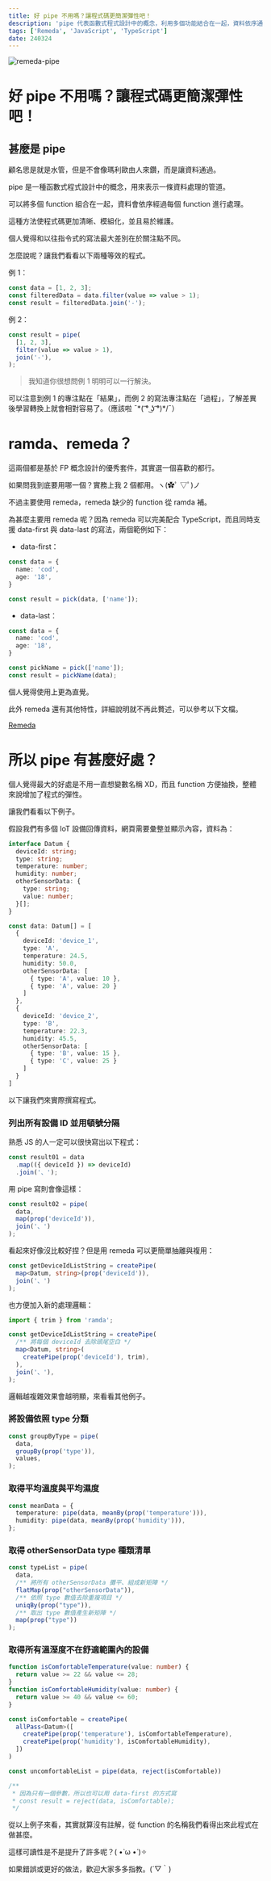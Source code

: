 ```yaml
---
title: 好 pipe 不用嗎？讓程式碼更簡潔彈性吧！
description: 'pipe 代表函數式程式設計中的概念，利用多個功能結合在一起，資料依序通過每個功能進行處理'
tags: ['Remeda', 'JavaScript', 'TypeScript']
date: 240324
---
```


![remeda-pipe](/remeda-pipe.png)

# 好 pipe 不用嗎？讓程式碼更簡潔彈性吧！

## 甚麼是 pipe

顧名思是就是水管，但是不會像瑪利歐由人來鑽，而是讓資料通過。

pipe 是一種函數式程式設計中的概念，用來表示一條資料處理的管道。

可以將多個 function 組合在一起，資料會依序經過每個 function 進行處理。

這種方法使程式碼更加清晰、模組化，並且易於維護。

個人覺得和以往指令式的寫法最大差別在於關注點不同。

怎麼說呢？讓我們看看以下兩種等效的程式。

例 1：

```typescript
const data = [1, 2, 3];
const filteredData = data.filter(value => value > 1);
const result = filteredData.join('-');
```

例 2：

```typescript
const result = pipe(
  [1, 2, 3],
  filter(value => value > 1),
  join('-'),
);
```

> 我知道你很想問例 1 明明可以一行解決。
> 

可以注意到例 1 的專注點在「結果」，而例 2 的寫法專注點在「過程」，了解差異後學習轉換上就會相對容易了。（應該啦 ¯\*( ͡° ͜ʖ ͡°)*/¯）

# **ramda、remeda？**

這兩個都是基於 FP 概念設計的優秀套件，其實選一個喜歡的都行。

如果問我到底要用哪一個？實務上我 2 個都用。ヽ(✿ﾟ ▽ﾟ)ノ

不過主要使用 remeda，remeda 缺少的 function 從 ramda 補。

為甚麼主要用 remeda 呢？因為 remeda 可以完美配合 TypeScript，而且同時支援 data-first 與 data-last 的寫法，兩個範例如下：

- data-first：

```typescript
const data = {
  name: 'cod',
  age: '18',
}

const result = pick(data, ['name']);
```

- data-last：

```typescript
const data = {
  name: 'cod',
  age: '18',
}

const pickName = pick(['name']);
const result = pickName(data);
```

個人覺得使用上更為直覺。

此外 remeda 還有其他特性，詳細說明就不再此贅述，可以參考以下文檔。

[Remeda](https://remedajs.com/)

# **所以 pipe 有甚麼好處？**

個人覺得最大的好處是不用一直想變數名稱 XD，而且 function 方便抽換，整體來說增加了程式的彈性。

讓我們看看以下例子。

假設我們有多個 IoT 設備回傳資料，網頁需要彙整並顯示內容，資料為：

```typescript
interface Datum {
  deviceId: string;
  type: string;
  temperature: number;
  humidity: number;
  otherSensorData: {
    type: string;
    value: number;
  }[];
}

const data: Datum[] = [
  {
    deviceId: 'device_1',
    type: 'A',
    temperature: 24.5,
    humidity: 50.0,
    otherSensorData: [
      { type: 'A', value: 10 },
      { type: 'A', value: 20 }
    ]
  },
  {
    deviceId: 'device_2',
    type: 'B',
    temperature: 22.3,
    humidity: 45.5,
    otherSensorData: [
      { type: 'B', value: 15 },
      { type: 'C', value: 25 }
    ]
  }
]
```

以下讓我們來實際撰寫程式。

### **列出所有設備 ID 並用頓號分隔**

熟悉 JS 的人一定可以很快寫出以下程式：

```typescript
const result01 = data
  .map(({ deviceId }) => deviceId)
  .join('、');
```

用 pipe 寫則會像這樣：

```typescript
const result02 = pipe(
  data,
  map(prop('deviceId')),
  join('、')
);
```

看起來好像沒比較好捏？但是用 remeda 可以更簡單抽離與複用：

```typescript
const getDeviceIdListString = createPipe(
  map<Datum, string>(prop('deviceId')),
  join('、')
);
```

也方便加入新的處理邏輯：

```typescript
import { trim } from 'ramda';

const getDeviceIdListString = createPipe(
  /** 將每個 deviceId 去除頭尾空白 */
  map<Datum, string>(
    createPipe(prop('deviceId'), trim),
  ),
  join('、'),
);
```

邏輯越複雜效果會越明顯，來看看其他例子。

### **將設備依照 type 分類**

```typescript
const groupByType = pipe(
  data,
  groupBy(prop('type')),
  values,
);
```

### **取得平均溫度與平均濕度**

```typescript
const meanData = {
  temperature: pipe(data, meanBy(prop('temperature'))),
  humidity: pipe(data, meanBy(prop('humidity'))),
};
```

### **取得 otherSensorData type 種類清單**

```typescript
const typeList = pipe(
  data,
  /** 將所有 otherSensorData 攤平、組成新矩陣 */
  flatMap(prop("otherSensorData")),
  /** 依照 type 數值去除重複項目 */
  uniqBy(prop("type")),
  /** 取出 type 數值產生新矩陣 */
  map(prop("type"))
);

```

### **取得所有溫溼度不在舒適範圍內的設備**

```typescript
function isComfortableTemperature(value: number) {
  return value >= 22 && value <= 28;
}
function isComfortableHumidity(value: number) {
  return value >= 40 && value <= 60;
}

const isComfortable = createPipe(
  allPass<Datum>([
    createPipe(prop('temperature'), isComfortableTemperature),
    createPipe(prop('humidity'), isComfortableHumidity),
  ])
)

const uncomfortableList = pipe(data, reject(isComfortable))

/**
 * 因為只有一個參數，所以也可以用 data-first 的方式寫
 * const result = reject(data, isComfortable);
 */
```

從以上例子來看，其實就算沒有註解，從 function 的名稱我們看得出來此程式在做甚麼。

這樣可讀性是不是提升了許多呢？( •̀ ω •́ )✧

如果錯誤或更好的做法，歡迎大家多多指教。(´▽｀)